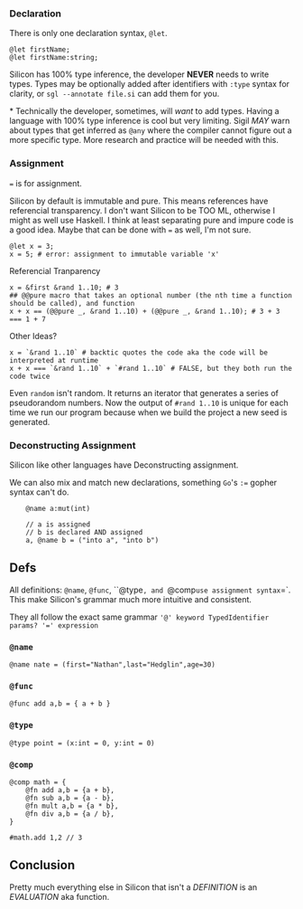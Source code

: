 ### Declaration

There is only one declaration syntax, `@let`.

    @let firstName;
    @let firstName:string;

Silicon has 100% type inference, the developer **NEVER** needs to write types. Types may be optionally added after identifiers with `:type` syntax for clarity, or `sgl --annotate file.si` can add them for you.

\* Technically the developer, sometimes, will _want_ to add types. Having a language with 100% type inference is cool but very limiting. Sigil *MAY* warn about types that get inferred as `@any` where the compiler cannot figure out a more specific type. More research and practice will be needed with this.

### Assignment

`=` is for assignment.

Silicon by default is immutable and pure. This means references have referencial transparency. I don't want Silicon to be TOO ML, otherwise I might as well use Haskell. I think at least separating pure and impure code is a good idea. Maybe that can be done with `=` as well, I'm not sure.

    @let x = 3;
    x = 5; # error: assignment to immutable variable 'x'

Referencial Tranparency

    x = &first &rand 1..10; # 3
    ## @@pure macro that takes an optional number (the nth time a function should be called), and function
    x + x == (@@pure _, &rand 1..10) + (@@pure _, &rand 1..10); # 3 + 3 === 1 + 7

Other Ideas?

    x = `&rand 1..10` # backtic quotes the code aka the code will be interpreted at runtime
    x + x === `&rand 1..10` + `#rand 1..10` # FALSE, but they both run the code twice

Even `random` isn't random. It returns an iterator that generates a series of pseudorandom numbers. Now the output of `#rand 1..10` is unique for each time we run our program because when we build the project a new seed is generated.

### Deconstructing Assignment

Silicon like other languages have Deconstructing assignment.

We can also mix and match new declarations, something `Go`'s `:=` gopher syntax can't do.

```silicon
    @name a:mut(int)

    // a is assigned
    // b is declared AND assigned
    a, @name b = ("into a", "into b")
```

## Defs

All definitions: `@name`, `@func`, ``@type`, and `@comp` use assignment syntax `=`. This make Silicon's grammar much more intuitive and consistent.

They all follow the exact same grammar `'@' keyword TypedIdentifier params? '=' expression`

### `@name`

    @name nate = (first="Nathan",last="Hedglin",age=30)

### `@func`

    @func add a,b = { a + b }

### `@type`

    @type point = (x:int = 0, y:int = 0)

### `@comp`

    @comp math = {
        @fn add a,b = {a + b},
        @fn sub a,b = {a - b},
        @fn mult a,b = {a * b},
        @fn div a,b = {a / b},
    }

    #math.add 1,2 // 3

## Conclusion

Pretty much everything else in Silicon that isn't a _DEFINITION_ is an _EVALUATION_ aka function.
